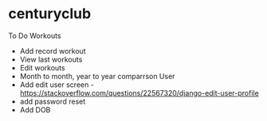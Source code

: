 # centuryclub
To Do Workouts 
- Add record workout 
- View last workouts 
- Edit workouts 
- Month to month, year to year comparrson User 
- Add edit user screen - https://stackoverflow.com/questions/22567320/django-edit-user-profile 
- add password reset 
- Add DOB

